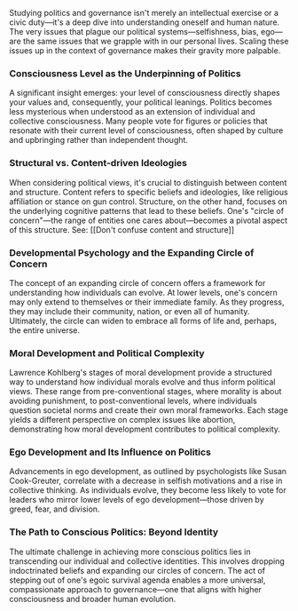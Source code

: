 Studying politics and governance isn't merely an intellectual exercise or a civic duty—it's a deep dive into understanding oneself and human nature. The very issues that plague our political systems—selfishness, bias, ego—are the same issues that we grapple with in our personal lives. Scaling these issues up in the context of governance makes their gravity more palpable.

### Consciousness Level as the Underpinning of Politics

A significant insight emerges: your level of consciousness directly shapes your values and, consequently, your political leanings. Politics becomes less mysterious when understood as an extension of individual and collective consciousness. Many people vote for figures or policies that resonate with their current level of consciousness, often shaped by culture and upbringing rather than independent thought.

### Structural vs. Content-driven Ideologies

When considering political views, it's crucial to distinguish between content and structure. Content refers to specific beliefs and ideologies, like religious affiliation or stance on gun control. Structure, on the other hand, focuses on the underlying cognitive patterns that lead to these beliefs. One's "circle of concern"—the range of entities one cares about—becomes a pivotal aspect of this structure. See: [[Don't confuse content and structure]]

### Developmental Psychology and the Expanding Circle of Concern

The concept of an expanding circle of concern offers a framework for understanding how individuals can evolve. At lower levels, one's concern may only extend to themselves or their immediate family. As they progress, they may include their community, nation, or even all of humanity. Ultimately, the circle can widen to embrace all forms of life and, perhaps, the entire universe.

### Moral Development and Political Complexity

Lawrence Kohlberg's stages of moral development provide a structured way to understand how individual morals evolve and thus inform political views. These range from pre-conventional stages, where morality is about avoiding punishment, to post-conventional levels, where individuals question societal norms and create their own moral frameworks. Each stage yields a different perspective on complex issues like abortion, demonstrating how moral development contributes to political complexity.

### Ego Development and Its Influence on Politics

Advancements in ego development, as outlined by psychologists like Susan Cook-Greuter, correlate with a decrease in selfish motivations and a rise in collective thinking. As individuals evolve, they become less likely to vote for leaders who mirror lower levels of ego development—those driven by greed, fear, and division.

### The Path to Conscious Politics: Beyond Identity

The ultimate challenge in achieving more conscious politics lies in transcending our individual and collective identities. This involves dropping indoctrinated beliefs and expanding our circles of concern. The act of stepping out of one's egoic survival agenda enables a more universal, compassionate approach to governance—one that aligns with higher consciousness and broader human evolution.